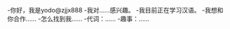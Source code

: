 -你好，我是yodo@zjjx888
-我对……感兴趣。
-我目前正在学习汉语。
-我想和你合作……
-怎么找到我……
-代词：……
-趣事：……

<!---
Zjjjx888/zjjx888是一个特殊的存储库，因为它的'README. Mdblowyou（这个文件）出现在您的GitHub配置文件中。
您可以单击预览链接查看更改。
--->
